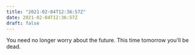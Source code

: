 ```yaml
---
title: "2021-02-04T12:36:57Z"
date: 2021-02-04T12:36:57Z
draft: false
---
```


You need no longer worry about the future.  This time tomorrow you'll be dead.
